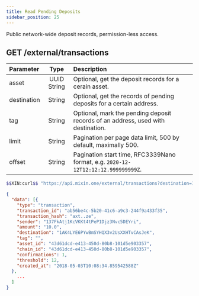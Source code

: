 ```yaml
---
title: Read Pending Deposits
sidebar_position: 25
---
```


Public network-wide deposit records, permission-less access.

## GET /external/transactions

| Parameter | Type | Description |
| :----- | :----: | :---- |
| asset | UUID String | Optional, get the deposit records for a cerain asset. |
| destination | String | Optional, get the records of pending deposits for a certain address. |
| tag | String | Optional, mark the pending deposit records of an address, used with destination. |
| limit | String | Pagination per page data limit, 500 by default, maximally 500. |
| offset | String | Pagination start time, RFC3339Nano format, e.g. `2020-12-12T12:12:12.999999999Z`. |

```bash
$$XIN:curl$$ "https://api.mixin.one/external/transactions?destination=1AK4LYE6PYwBmSYHQX3v2UsXXHTvCAsJeK"
```

```json
{
  "data": [{
    "type": "transaction",
    "transaction_id": "ab56be4c-5b20-41c6-a9c3-244f9a433f35",
    "transaction_hash": "axt..ze",
    "sender": "137FkAtj1KcVKKt4tPeP1Djz3Nvc5DEYri",
    "amount": "10.0",
    "destination": "1AK4LYE6PYwBmSYHQX3v2UsXXHTvCAsJeK",
    "tag": "",
    "asset_id": "43d61dcd-e413-450d-80b8-101d5e903357",
    "chain_id": "43d61dcd-e413-450d-80b8-101d5e903357",
    "confirmations": 1,
    "threshold": 12,
    "created_at": "2018-05-03T10:08:34.859542588Z"
  },
    ...
  ]
}
```

